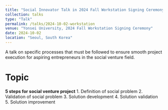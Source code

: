```yaml
---
title: "Social Innovator Talk in 2024 Fall Workstation Signing Ceremony"
collection: talks
type: "Talk"
permalink: /talks/2024-10-02-workstation
venue: "Yonsei University, 2024 Fall Workstation Signing Ceremony"
date: 2024-10-02
location: "Seoul, South Korea"
---
```


A talk on specific processes that must be followed to ensure smooth project execution for aspiring entrepreneurs in the social venture field.


Topic
======
**5 steps for social venture project** 
    1. Definition of social problem
    2. Validation of social problem
    3. Solution development
    4. Solution validation
    5. Solution improvement